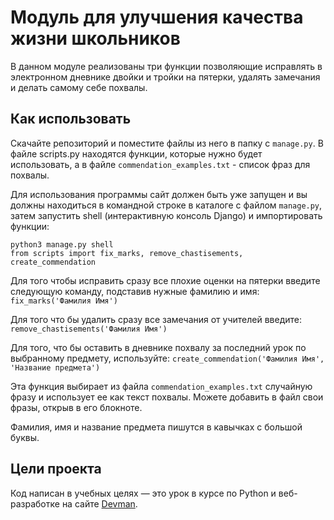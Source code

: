 # Модуль для улучшения качества жизни школьников

В данном модуле реализованы три функции позволяющие исправлять в электронном дневнике двойки и тройки на пятерки, удалять замечания и делать самому себе похвалы.

## Как использовать

Скачайте репозиторий и поместите файлы из него в папку с `manage.py`. В файле scripts.py находятся функции, которые нужно будет использовать, а в файле `commendation_examples.txt` - список фраз для похвалы.

Для использования программы сайт должен быть уже запущен и вы должны находиться в командной строке в каталоге с файлом `manage.py`, затем запустить shell (интерактивную консоль Django) и импортировать функции:

```python3
python3 manage.py shell
from scripts import fix_marks, remove_chastisements, create_commendation
```

Для того чтобы исправить сразу все плохие оценки на пятерки введите следующую команду, подставив нужные фамилию и имя:
`fix_marks('Фамилия Имя')`

Для того что бы удалить сразу все замечания от учителей введите:
`remove_chastisements('Фамилия Имя')`

Для того, что бы оставить в дневнике похвалу за последний урок по выбранному предмету, используйте:
`create_commendation('Фамилия Имя', 'Название предмета')`

Эта функция выбирает из файла `commendation_examples.txt` случайную фразу и использует ее как текст похвалы. Можете добавить в файл свои фразы, открыв в его блокноте.

Фамилия, имя и название предмета пишутся в кавычках с большой буквы.


## Цели проекта

Код написан в учебных целях — это урок в курсе по Python и веб-разработке на сайте [Devman](https://dvmn.org).
